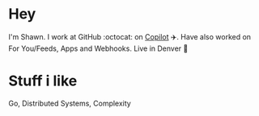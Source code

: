# Hey
I'm Shawn. I work at GitHub :octocat: on [Copilot](https://copilot.github.com) ✈️.  Have also worked on For You/Feeds, Apps and Webhooks.  Live in Denver 🎿

# Stuff i like 
Go, Distributed Systems, Complexity



